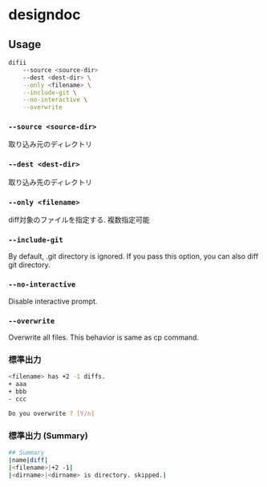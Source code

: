 # designdoc

## Usage
```bash
difii 
    --source <source-dir>
    --dest <dest-dir> \
    --only <filename> \
    --include-git \
    --no-interactive \
    --overwrite
```

### `--source <source-dir>`
取り込み元のディレクトリ  
### `--dest <dest-dir>`
取り込み先のディレクトリ
### `--only <filename>`
diff対象のファイルを指定する. 複数指定可能
### `--include-git`
By default, .git directory is ignored. If you pass this option, you can also diff git directory.
### `--no-interactive`
Disable interactive prompt.
### `--overwrite`
Overwrite all files. This behavior is same as cp command.

### 標準出力
```bash
<filename> has +2 -1 diffs.
+ aaa
+ bbb
- ccc

Do you overwrite ? [Y/n] 
```

### 標準出力 (Summary)
```bash
## Summary
|name|diff|
|<filename>|+2 -1|
|<dirname>|<dirname> is directory. skipped.|
```
